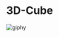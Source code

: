 # 3D-Cube

![giphy](https://user-images.githubusercontent.com/11560987/52282776-c610da00-2926-11e9-8c0f-0755b3f621ba.gif)
